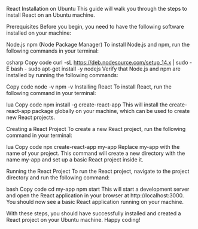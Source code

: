 React Installation on Ubuntu
This guide will walk you through the steps to install React on an Ubuntu machine.

Prerequisites
Before you begin, you need to have the following software installed on your machine:

Node.js
npm (Node Package Manager)
To install Node.js and npm, run the following commands in your terminal:

csharp
Copy code
curl -sL https://deb.nodesource.com/setup_14.x | sudo -E bash -
sudo apt-get install -y nodejs
Verify that Node.js and npm are installed by running the following commands:

Copy code
node -v
npm -v
Installing React
To install React, run the following command in your terminal:

lua
Copy code
npm install -g create-react-app
This will install the create-react-app package globally on your machine, which can be used to create new React projects.

Creating a React Project
To create a new React project, run the following command in your terminal:

lua
Copy code
npx create-react-app my-app
Replace my-app with the name of your project. This command will create a new directory with the name my-app and set up a basic React project inside it.

Running the React Project
To run the React project, navigate to the project directory and run the following command:

bash
Copy code
cd my-app
npm start
This will start a development server and open the React application in your browser at http://localhost:3000. You should now see a basic React application running on your machine.

With these steps, you should have successfully installed and created a React project on your Ubuntu machine. Happy coding!
